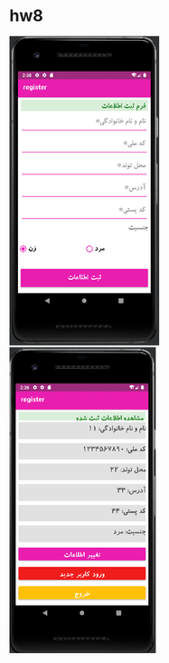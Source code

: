 # hw8
![my screenshot](app/src/main/res/drawable/screenshot1.png)
![my screenshot](app/src/main/res/drawable/screenshot2.png)

